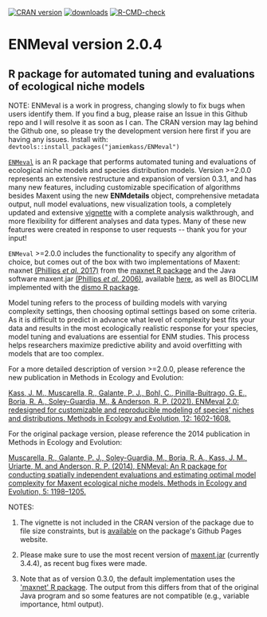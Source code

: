[![CRAN version](https://www.r-pkg.org/badges/version/ENMeval)](https://CRAN.R-project.org/package=ENMeval) [![downloads](https://cranlogs.r-pkg.org:443/badges/grand-total/ENMeval?color=orange)](https://cranlogs.r-pkg.org:443/badges/grand-total/ENMeval?color=orange)
[![R-CMD-check](https://github.com/jamiemkass/ENMeval/workflows/R-CMD-check/badge.svg)](https://github.com/jamiemkass/ENMeval/actions)


# ENMeval version 2.0.4

## R package for automated tuning and evaluations of ecological niche models

NOTE: ENMeval is a work in progress, changing slowly to fix bugs when users identify them. If you find a bug, please raise an Issue in this Github repo and I will resolve it as soon as I can. The CRAN version may lag behind the Github one, so please try the development version here first if you are having any issues.
Install with: `devtools::install_packages("jamiemkass/ENMeval")`

[`ENMeval`](https://jamiemkass.github.io/ENMeval/index.html) is an R package that performs automated tuning and evaluations of ecological niche models and species distribution models. Version >=2.0.0 represents an extensive restructure and expansion of version 0.3.1, and has many new features, including customizable specification of algorithms besides Maxent using the new **ENMdetails** object, comprehensive metadata output, null model evaluations, new visualization tools, a completely updated and extensive [vignette](https://jamiemkass.github.io/ENMeval/articles/ENMeval-2.0.0-vignette.html) with a complete analysis walkthrough, and more flexibility for different analyses and data types. Many of these new features were created in response to user requests -- thank you for your input!

`ENMeval` >=2.0.0 includes the functionality to specify any algorithm of choice, but comes out of the box with two implementations of Maxent: maxnet [(Phillips *et al.* 2017)](https://onlinelibrary.wiley.com/doi/full/10.1111/ecog.03049) from the [maxnet R package](https://cran.r-project.org/package=maxnet) and the Java software maxent.jar [(Phillips *et al.* 2006)](https://doi.org/10.1016/j.ecolmodel.2005.03.026), available [here](http://biodiversityinformatics.amnh.org/open_source/maxent/), as well as BIOCLIM implemented with the [dismo R package](https://cran.r-project.org/package=dismo). 

Model tuning refers to the process of building models with varying complexity settings, then choosing optimal settings based on some criteria. As it is difficult to predict in advance what level of complexity best fits your data and results in the most ecologically realistic response for your species, model tuning and evaluations are essential for ENM studies. This process helps researchers maximize predictive ability and avoid overfitting with models that are too complex. 

For a more detailed description of version >=2.0.0, please reference the new publication in Methods in Ecology and Evolution:

[Kass, J. M., Muscarella, R., Galante, P. J., Bohl, C., Pinilla-Buitrago, G. E., Boria, R. A., Soley-Guardia, M., & Anderson, R. P. (2021). ENMeval 2.0: redesigned for customizable and reproducible modeling of species’ niches and distributions. Methods in Ecology and Evolution, 12: 1602-1608.](https://doi.org/10.1111/2041-210X.13628)

For the original package version, please reference the 2014 publication in Methods in Ecology and Evolution:

[Muscarella, R., Galante, P. J., Soley-Guardia, M., Boria, R. A., Kass, J. M., Uriarte, M. and Anderson, R. P. (2014), ENMeval: An R package for conducting spatially independent evaluations and estimating optimal model complexity for Maxent ecological niche models. Methods in Ecology and Evolution, 5: 1198–1205.](https://doi.org/10.1111/2041-210X.12261)

NOTES:

1. The vignette is not included in the CRAN version of the package due to file size constraints, but is [available](https://jamiemkass.github.io/ENMeval/articles/ENMeval-2.0.0-vignette.html) on the package's Github Pages website. 

2. Please make sure to use the most recent version of [maxent.jar](https://biodiversityinformatics.amnh.org/open_source/maxent/) (currently 3.4.4), as recent bug fixes were made.

3. Note that as of version 0.3.0, the default implementation uses the ['maxnet' R package](https://cran.r-project.org/package=maxnet). The output from this differs from that of the original Java program and so some features are not compatible (e.g., variable importance, html output).

